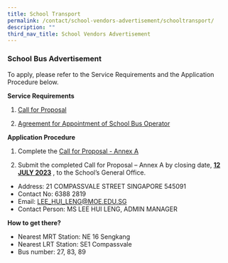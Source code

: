 ```yaml
---
title: School Transport
permalink: /contact/school-vendors-advertisement/schooltransport/
description: ""
third_nav_title: School Vendors Advertisement
---
```

### School Bus Advertisement

To apply, please refer to the Service Requirements and the Application Procedure below.

**Service Requirements**
1.   [Call for Proposal](/files/call%20for%20proposals%20by%20school.pdf)
 
2.	 [Agreement for Appointment of School Bus Operator](/files/cvps300623_attachment%203%20agreement%20for%20appointment%20of%20school%20bus%20operator%20(version%20june%202023).pdf)

**Application Procedure**

1. Complete the   [Call for Proposal - Annex A](/files/cvps300623_attachment%202%20call%20for%20proposal%20-%20annex%20a%20(version%20june%202023).pdf)

2. Submit the completed Call for Proposal – Annex A by closing date, <u>**12 JULY 2023**</u> , to the School’s General Office.

* Address: 21 COMPASSVALE STREET SINGAPORE 545091
* Contact No: 6388 2819
* Email: LEE_HUI_LENG@MOE.EDU.SG
* Contact Person: MS LEE HUI LENG, ADMIN MANAGER


**How to get there?**
* Nearest MRT Station: NE 16 Sengkang
* Nearest LRT Station: SE1 Compassvale
* Bus number: 27, 83, 89